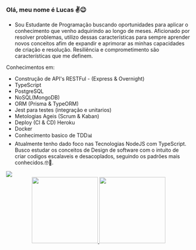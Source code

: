 ### Olá, meu nome é Lucas ✌😉
- Sou Estudante de Programação buscando oportunidades para aplicar o conhecimento que venho adquirindo ao longo de meses. Aficionado por resolver problemas, utilizo dessas características para sempre aprender novos conceitos afim de expandir e aprimorar as minhas capacidades de criação e resolução. Resiliência e comprometimento são características que me definem.

Conhecimentos em:
- Construção de API's RESTFul - (Express & Overnight)
- TypeScript
- PostgreSQL
- NoSQL(MongoDB)
- ORM (Prisma & TypeORM)
- Jest para testes (integração e unitarios)
- Metologias Ageis (Scrum & Kaban)
- Deploy (CI & CD) Heroku
- Docker
- Conhecimento basico de TDD📊
- Atualmente tenho dado foco nas Tecnologias NodeJS com TypeScript. Busco estudar os conceitos de Design de software com o intuito de criar codigos escalaveis e desacoplados, seguindo os padrões mais conhecidos.🤓🧐.

<div> 
  <a href="https://www.linkedin.com/in/lucas-lib%C3%B3rio-8a2615198/" target="_blank"><img src="https://img.shields.io/badge/-LinkedIn-%230077B5?style=for-the-badge&logo=linkedin&logoColor=white" target="_blank"></a> 
 </div>
 <div align="center">
  <a href="https://github.com/lucasliborio">
  <img height="180em" src="https://github-readme-stats.vercel.app/api?username=lucasliborio&show_icons=true&theme=dracula&include_all_commits=true&count_private=true"/>
  <img height="180em" src="https://github-readme-stats.vercel.app/api/top-langs/?username=lucasliborio&layout=compact&langs_count=7&theme=dracula"/>
</div>
